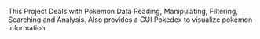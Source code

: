 This Project Deals with Pokemon Data Reading, Manipulating, Filtering, Searching and Analysis. Also provides a GUI Pokedex to visualize pokemon information
